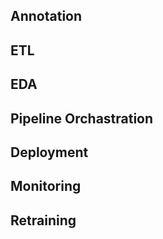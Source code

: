 ## Annotation

## ETL

## EDA

## Pipeline Orchastration

## Deployment 

## Monitoring

## Retraining
